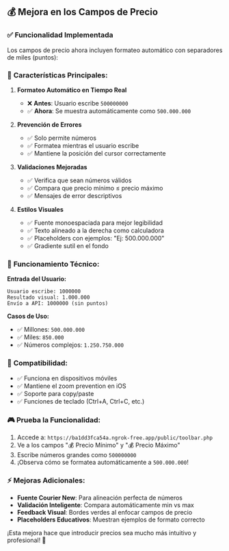## 💰 Mejora en los Campos de Precio

### ✅ **Funcionalidad Implementada**

Los campos de precio ahora incluyen formateo automático con separadores de miles (puntos):

### 🎯 **Características Principales:**

1. **Formateo Automático en Tiempo Real**
   - ❌ **Antes**: Usuario escribe `500000000`
   - ✅ **Ahora**: Se muestra automáticamente como `500.000.000`

2. **Prevención de Errores**
   - ✅ Solo permite números
   - ✅ Formatea mientras el usuario escribe
   - ✅ Mantiene la posición del cursor correctamente

3. **Validaciones Mejoradas**
   - ✅ Verifica que sean números válidos
   - ✅ Compara que precio mínimo ≤ precio máximo
   - ✅ Mensajes de error descriptivos

4. **Estilos Visuales**
   - ✅ Fuente monoespaciada para mejor legibilidad
   - ✅ Texto alineado a la derecha como calculadora
   - ✅ Placeholders con ejemplos: "Ej: 500.000.000"
   - ✅ Gradiente sutil en el fondo

### 🔧 **Funcionamiento Técnico:**

**Entrada del Usuario:**
```
Usuario escribe: 1000000
Resultado visual: 1.000.000
Envío a API: 1000000 (sin puntos)
```

**Casos de Uso:**
- ✅ Millones: `500.000.000`
- ✅ Miles: `850.000`
- ✅ Números complejos: `1.250.750.000`

### 📱 **Compatibilidad:**
- ✅ Funciona en dispositivos móviles
- ✅ Mantiene el zoom prevention en iOS
- ✅ Soporte para copy/paste
- ✅ Funciones de teclado (Ctrl+A, Ctrl+C, etc.)

### 🎮 **Prueba la Funcionalidad:**

1. Accede a: `https://ba1dd3fca54a.ngrok-free.app/public/toolbar.php`
2. Ve a los campos "💰 Precio Mínimo" y "💰 Precio Máximo"
3. Escribe números grandes como `500000000`
4. ¡Observa cómo se formatea automáticamente a `500.000.000`!

### ⚡ **Mejoras Adicionales:**

- **Fuente Courier New**: Para alineación perfecta de números
- **Validación Inteligente**: Compara automáticamente min vs max
- **Feedback Visual**: Bordes verdes al enfocar campos de precio
- **Placeholders Educativos**: Muestran ejemplos de formato correcto

¡Esta mejora hace que introducir precios sea mucho más intuitivo y profesional! 🚀